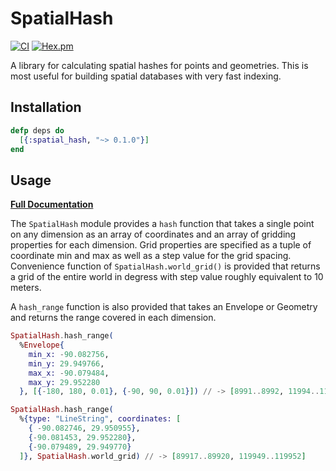 # SpatialHash

[![CI](https://github.com/pkinney/spatial_hash_ex/actions/workflows/ci.yaml/badge.svg)](https://github.com/pkinney/spatial_hash_ex/actions/workflows/ci.yaml)
[![Hex.pm](https://img.shields.io/hexpm/v/spatial_hash.svg)](https://hex.pm/packages/spatial_hash)

A library for calculating spatial hashes for points and geometries.
This is most useful for building spatial databases with very fast indexing.

## Installation

```elixir
defp deps do
  [{:spatial_hash, "~> 0.1.0"}]
end
```

## Usage

**[Full Documentation](https://hexdocs.pm/spatial_hash/SpatialHash.html)**

The `SpatialHash` module provides a `hash` function that takes a single point on any dimension
as an array of coordinates and an array of gridding properties for each dimension.  Grid
properties are specified as a tuple of coordinate min and max as well as a step value for
the grid spacing.  Convenience function of `SpatialHash.world_grid()` is provided that
returns a grid of the entire world in degress with step value roughly equivalent to 10 meters.

A `hash_range` function is also provided that takes an Envelope or Geometry and returns
the range covered in each dimension.

```elixir
SpatialHash.hash_range(
  %Envelope{
    min_x: -90.082756,
    min_y: 29.949766,
    max_x: -90.079484,
    max_y: 29.952280
  }, [{-180, 180, 0.01}, {-90, 90, 0.01}]) // -> [8991..8992, 11994..11995]

SpatialHash.hash_range(
  %{type: "LineString", coordinates: [
    { -90.082746, 29.950955},
    {-90.081453, 29.952280},
    {-90.079489, 29.949770}
  ]}, SpatialHash.world_grid) // -> [89917..89920, 119949..119952]
```
